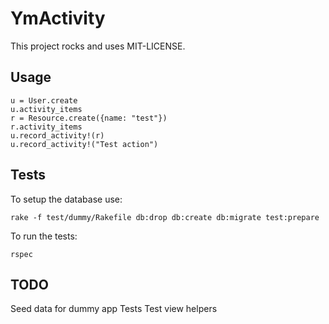 # YmActivity

This project rocks and uses MIT-LICENSE.

## Usage

```
u = User.create
u.activity_items
r = Resource.create({name: "test"})
r.activity_items
u.record_activity!(r)
u.record_activity!("Test action")
```

## Tests

To setup the database use:

```
rake -f test/dummy/Rakefile db:drop db:create db:migrate test:prepare
```

To run the tests:

```
rspec
```

## TODO

Seed data for dummy app
Tests
Test view helpers
